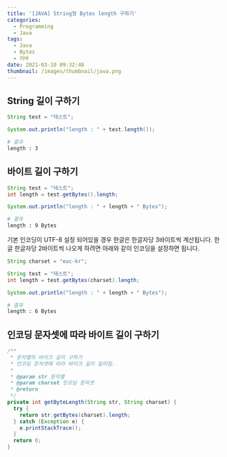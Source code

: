 ```yaml
---
title: '[JAVA] String형 Bytes length 구하기'
categories:
  - Programming
  - Java
tags:
  - Java
  - Bytes
  - 자바
date: 2021-03-10 09:32:48
thumbnail: /images/thumbnail/java.png
---
```


## String 길이 구하기

```java
String test = "테스트";

System.out.println("length : " + test.length());
```

```bash
# 결과
length : 3
```

## 바이트 길이 구하기

```java
String test = "테스트";
int length = test.getBytes().length;

System.out.println("length : " + length + " Bytes");
```

```bash
# 결과
length : 9 Bytes
```

기본 인코딩이 UTF-8 설정 되어있을 경우 한글은 한글자당 3바이트씩 계산됩니다. 한글 한글자당 2바이트씩 나오게 하려면 아래와 같이 인코딩을 설정하면 됩니다.

```java
String charset = "euc-kr";

String test = "테스트";
int length = test.getBytes(charset).length;

System.out.println("length : " + length + " Bytes");
```

```bash
# 결과
length : 6 Bytes
```

## 인코딩 문자셋에 따라 바이트 길이 구하기

```java
/**
 * 문자열의 바이크 길이 구하기
 * 인코딩 문자셋에 따라 바이크 길이 달라짐.
 *
 * @param str 문자열
 * @param charset 인코딩 문자셋
 * @return
 */
private int getByteLength(String str, String charset) {
  try {
    return str.getBytes(charset).length;
  } catch (Exception e) {
    e.printStackTrace();
  }
  return 0;
}
```
